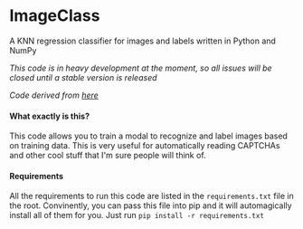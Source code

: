 # ImageClass
A KNN regression classifier for images and labels written in Python and NumPy

_This code is in heavy development at the moment, so all issues will be closed until a stable version is released_

_Code derived from [here](http://blog.yhathq.com/posts/image-classification-in-Python.html)_


#### What exactly is this?
This code allows you to train a modal to recognize and label images based on training data. This is very useful for automatically reading CAPTCHAs and other cool stuff that I'm sure people will think of. 

#### Requirements
All the requirements to run this code are listed in the `requirements.txt` file in the root. Convinently, you can pass this file into pip and it will automagically install all of them for you. Just run `pip install -r requirements.txt`



